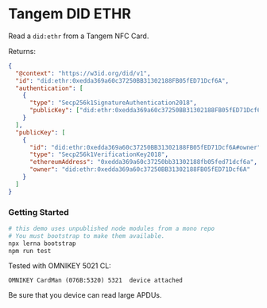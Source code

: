 # Tangem DID ETHR

Read a `did:ethr` from a Tangem NFC Card.

Returns:

```json
{
  "@context": "https://w3id.org/did/v1",
  "id": "did:ethr:0xedda369a60c37250BB31302188FB05fED71Dcf6A",
  "authentication": [
    {
      "type": "Secp256k1SignatureAuthentication2018",
      "publicKey": ["did:ethr:0xedda369a60c37250BB31302188FB05fED71Dcf6A#owner"]
    }
  ],
  "publicKey": [
    {
      "id": "did:ethr:0xedda369a60c37250BB31302188FB05fED71Dcf6A#owner",
      "type": "Secp256k1VerificationKey2018",
      "ethereumAddress": "0xedda369a60c37250bb31302188fb05fed71dcf6a",
      "owner": "did:ethr:0xedda369a60c37250BB31302188FB05fED71Dcf6A"
    }
  ]
}
```

### Getting Started

```sh
# this demo uses unpublished node modules from a mono repo
# You must bootstrap to make them available.
npx lerna bootstrap
npm run test
```

Tested with OMNIKEY 5021 CL:

```
OMNIKEY CardMan (076B:5320) 5321  device attached
```

Be sure that you device can read large APDUs.
